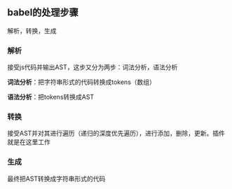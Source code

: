 ## babel的处理步骤

解析，转换，生成

### 解析

接受js代码并输出AST，这步又分为两步：词法分析，语法分析

**词法分析**：把字符串形式的代码转换成tokens（数组）

**语法分析**：把tokens转换成AST 

### 转换

接受AST并对其进行遍历（递归的深度优先遍历），进行添加，删除，更新。插件就是在这里工作

### 生成

最终把AST转换成字符串形式的代码

